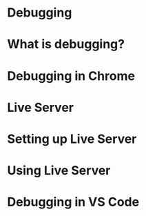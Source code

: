 # Debugging 

# What is debugging?

# Debugging in Chrome

# Live Server

# Setting up Live Server

# Using Live Server

# Debugging in VS Code
